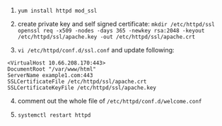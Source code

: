 1. `yum install httpd mod_ssl`

2. create private key and self signed certificate:
`mkdir /etc/httpd/ssl`
`openssl req -x509 -nodes -days 365 -newkey rsa:2048 -keyout /etc/httpd/ssl/apache.key -out /etc/httpd/ssl/apache.crt`

3. `vi /etc/httpd/conf.d/ssl.conf` and update following:
```
<VirtualHost 10.66.208.170:443>
DocumentRoot "/var/www/html"
ServerName example1.com:443
SSLCertificateFile /etc/httpd/ssl/apache.crt
SSLCertificateKeyFile /etc/httpd/ssl/apache.key
```
4. comment out the whole file of `/etc/httpd/conf.d/welcome.conf`

5. `systemctl restart httpd`
